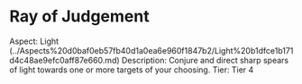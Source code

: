 # Ray of Judgement

Aspect: Light (../Aspects%20d0baf0eb57fb40d1a0ea6e960f1847b2/Light%20b1dfce1b171d4c48ae9efc0aff87e660.md)
Description: Conjure and direct sharp spears of light towards one or more targets of your choosing.
Tier: Tier 4
